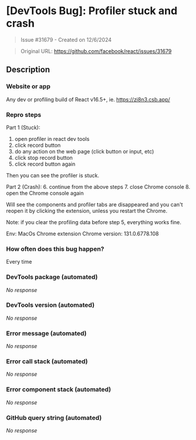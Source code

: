 # [DevTools Bug]: Profiler stuck and crash

> Issue #31679 - Created on 12/6/2024

> Original URL: https://github.com/facebook/react/issues/31679

## Description

### Website or app

Any dev or profiling build of React v16.5+, ie. https://zi8n3.csb.app/

### Repro steps

Part 1 (Stuck):
1. open profiler in react dev tools
2. click record button
3. do any action on the web page (click button or input, etc)
4. click stop record button
5. click record button again

Then you can see the profiler is stuck.

Part 2 (Crash):
6. continue from the above steps
7. close Chrome console
8. open the Chrome console again

Will see the components and profiler tabs are disappeared and you can't reopen it by clicking the extension, unless you restart the Chrome.

Note: if you clear the profiling data before step 5, everything works fine.

Env: MacOs Chrome extension
Chrome version: 131.0.6778.108


### How often does this bug happen?

Every time

### DevTools package (automated)

_No response_

### DevTools version (automated)

_No response_

### Error message (automated)

_No response_

### Error call stack (automated)

_No response_

### Error component stack (automated)

_No response_

### GitHub query string (automated)

_No response_
